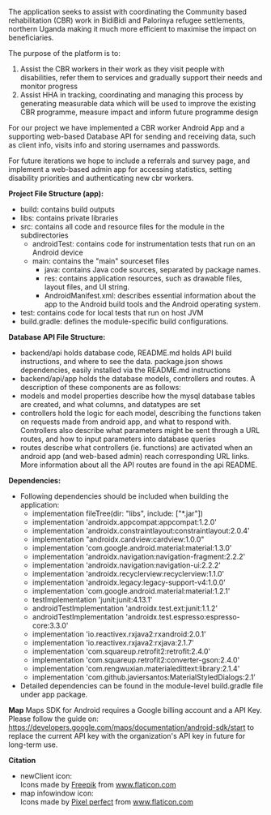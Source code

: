 The application seeks to assist with coordinating the Community based rehabilitation (CBR) work in BidiBidi and Palorinya refugee settlements, northern Uganda making it much more efficient to maximise the impact on beneficiaries.

The purpose of the platform is to:
1. Assist the CBR workers in their work as they visit people with disabilities, refer them to services and gradually support their needs and monitor progress
2. Assist HHA in tracking, coordinating and managing this process by generating measurable data which will be used to improve the existing CBR programme, measure impact and inform future programme design

For our project we have implemented a CBR worker Android App and a supporting web-based Database API for sending and receiving data, such as client info, visits info and storing usernames and passwords.

For future iterations we hope to include a referrals and survey page, and implement a web-based admin app for accessing statistics, setting disability priorities and authenticating new cbr workers.


**Project File Structure (app):**
- build: contains build outputs
- libs: contains private libraries
- src: contains all code and resource files for the module in the subdirectories
    - androidTest: contains code for instrumentation tests that run on an Android device
    - main: contains the "main" sourceset files
        - java: contains Java code sources, separated by package names.
        - res: contains application resources, such as drawable files, layout files, and UI string.
        - AndroidManifest.xml: describes essential information about the app to the Android build tools and the Android operating system.
- test: contains code for local tests that run on host JVM
- build.gradle: defines the module-specific build configurations.


**Database API File Structure:**
- backend/api holds database code, README.md holds API build instructions, and where to see the data. package.json shows dependencies, easily installed via the README.md instructions
- backend/api/app holds the database models, controllers and routes. A description of these components are as follows:
- models and model properties describe how the mysql database tables are created, and what columns, and datatypes are set
- controllers hold the logic for each model, describing the functions taken on requests made from android app, and what to respond with. Controllers also describe what parameters might be sent through a URL routes, and how to input parameters into database queries
- routes describe what controllers (ie. functions) are activated when an android app (and web-based admin) reach corresponding URL links. More information about all the API routes are found in the api README.


**Dependencies:**
- Following dependencies should be included when building the application:
    - implementation fileTree(dir: "libs", include: ["*.jar"])
    - implementation 'androidx.appcompat:appcompat:1.2.0'
    - implementation 'androidx.constraintlayout:constraintlayout:2.0.4'
    - implementation "androidx.cardview:cardview:1.0.0"
    - implementation 'com.google.android.material:material:1.3.0'
    - implementation 'androidx.navigation:navigation-fragment:2.2.2'
    - implementation 'androidx.navigation:navigation-ui:2.2.2'
    - implementation 'androidx.recyclerview:recyclerview:1.1.0'
    - implementation 'androidx.legacy:legacy-support-v4:1.0.0'
    - implementation 'com.google.android.material:material:1.2.1'
    - testImplementation 'junit:junit:4.13.1'
    - androidTestImplementation 'androidx.test.ext:junit:1.1.2'
    - androidTestImplementation 'androidx.test.espresso:espresso-core:3.3.0'
    - implementation 'io.reactivex.rxjava2:rxandroid:2.0.1'
    - implementation 'io.reactivex.rxjava2:rxjava:2.1.7'
    - implementation 'com.squareup.retrofit2:retrofit:2.4.0'
    - implementation 'com.squareup.retrofit2:converter-gson:2.4.0'
    - implementation 'com.rengwuxian.materialedittext:library:2.1.4'
    - implementation 'com.github.javiersantos:MaterialStyledDialogs:2.1’
- Detailed dependencies can be found in the module-level build.gradle file under app package.

**Map**
Maps SDK for Android requires a Google billing account and a API Key.
Please follow the guide on: https://developers.google.com/maps/documentation/android-sdk/start to
replace the current API key with the organization's API key in future for long-term use.

**Citation**

- newClient icon: <div>Icons made by <a href="https://www.freepik.com" title="Freepik">Freepik</a> from <a href="https://www.flaticon.com/" title="Flaticon">www.flaticon.com</a></div>
- map infowindow icon: <div>Icons made by <a href="https://www.flaticon.com/authors/pixel-perfect" title="Pixel perfect">Pixel perfect</a> from <a href="https://www.flaticon.com/" title="Flaticon">www.flaticon.com</a></div>

